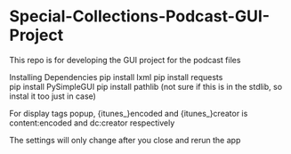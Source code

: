 # Special-Collections-Podcast-GUI-Project
This repo is for developing the GUI project for the podcast files

Installing Dependencies
    pip install lxml
    pip install requests    
    pip install PySimpleGUI 
    pip install pathlib (not sure if this is in the stdlib, so instal it too just in case)

For display tags popup, {itunes_}encoded and {itunes_}creator is content:encoded and dc:creator respectively 

The settings will only change after you close and rerun the app